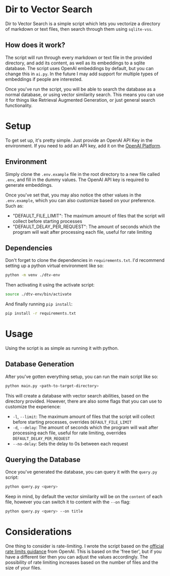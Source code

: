 # Dir to Vector Search
Dir to Vector Search is a simple script which lets you vectorize a directory of markdown or text files, then search through them using `sqlite-vss`. 

## How does it work?
The script will run through every markdown or text file in the provided directory, and add its content, as well as its embeddings to a sqlite database. The script uses OpenAI embeddings by default, but you can change this in `ai.py`. In the future I may add support for multiple types of embeddings if people are interested.

Once you've run the script, you will be able to search the database as a normal database, or using vector similarity search. This means you can use it for things like Retrieval Augmented Generation, or just general search functionality.

# Setup
To get set up, it's pretty simple. Just provide an OpenAI API Key in the environment. If you need to add an API key, add it on the [OpenAI Platform](https://platform.openai.com/api-keys). 

## Environment
Simply clone the `.env.example` file in the root directory to a new file called `.env`, and fill in the dummy values. The OpenAI API key is required to generate embeddings.

Once you've set that, you may also notice the other values in the `.env.example`, which you can also customize based on your preference. Such as:
- "DEFAULT_FILE_LIMIT": The maximum amount of files that the script will collect before starting processes
- "DEFAULT_DELAY_PER_REQUEST": The amount of seconds which the program will wait after processing each file, useful for rate limiting

## Dependencies
Don't forget to clone the dependencies in `requirements.txt`. I'd recommend setting up a python virtual environment like so:

```bash
python -m venv ./dtv-env
```

Then activating it using the activate script:

```bash
source ./dtv-env/bin/activate
```

And finally running `pip install`:

```bash
pip install -r requirements.txt
```


# Usage
Using the script is as simple as running it with python.

## Database Generation
After you've gotten everything setup, you can run the main script like so:

```bash
python main.py <path-to-target-directory>
```

This will create a database with vector search abilities, based on the directory provided. However, there are also some flags that you can use to customize the experience:

- `-l`, `--limit`: The maximum amount of files that the script will collect before starting processes, overrides `DEFAULT_FILE_LIMIT`
- `-d`, `--delay`: The amount of seconds which the program will wait after processing each file, useful for rate limiting, overrides `DEFAULT_DELAY_PER_REQUEST`
- `--no-delay`: Sets the delay to 0s between each request


## Querying the Database
Once you've generated the database, you can query it with the `query.py` script:

```bash
python query.py <query>
```

Keep in mind, by default the vector similarity will be on the `content` of each file, however you can switch it to content with the `--on` flag:

```bash
python query.py <query> --on title
```


# Considerations
One thing to consider is rate-limiting. I wrote the script based on the [official rate limits guidance](https://platform.openai.com/docs/guides/rate-limits/usage-tiers?context=tier-free) from OpenAI. This is based on the 'free tier', but if you have a different tier then you can adjust the values accordingly. The possibility of rate limiting increases based on the number of files and the size of your files.


